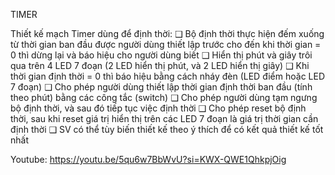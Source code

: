 TIMER


Thiết kế mạch Timer dùng để định thời:
❑ Bộ định thời thực hiện đếm xuống từ thời gian ban đầu được người
dùng thiết lập trước cho đến khi thời gian = 0 thì dừng lại và báo hiệu
cho người dùng biết
❑ Hiển thị phút và giây trôi qua trên 4 LED 7 đoạn (2 LED hiển thị phút,
và 2 LED hiển thị giây)
❑ Khi thời gian định thời = 0 thì báo hiệu bằng cách nháy đèn (LED
điểm hoặc LED 7 đoạn)
❑ Cho phép người dùng thiết lập thời gian định thời ban đầu (tính theo
phút) bằng các công tắc (switch)
❑ Cho phép người dùng tạm ngưng bộ định thời, và sau đó tiếp tục việc
định thời
❑ Cho phép reset bộ định thời, sau khi reset giá trị hiển thị trên các LED
7 đoạn là giá trị thời gian cần định thời
❑ SV có thể tùy biến thiết kế theo ý thích để có kết quả thiết kế tốt nhất

Youtube: https://youtu.be/5qu6w7BbWvU?si=KWX-QWE1QhkpjOig

